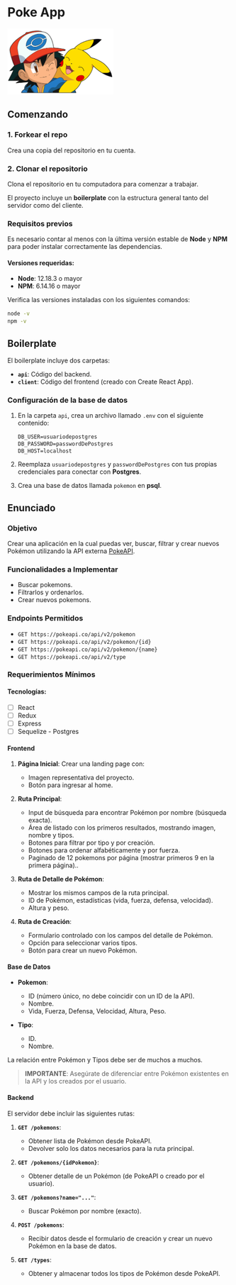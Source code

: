 # Poke App

<p align="left">
  <img height="150" src="./pokemon.png" />
</p>


## Comenzando

### 1. **Forkear** el repo
Crea una copia del repositorio en tu cuenta.

### 2. **Clonar** el repositorio
Clona el repositorio en tu computadora para comenzar a trabajar.

El proyecto incluye un **boilerplate** con la estructura general tanto del servidor como del cliente.

### Requisitos previos
Es necesario contar al menos con la última versión estable de **Node** y **NPM** para poder instalar correctamente las dependencias.

#### Versiones requeridas:
- **Node**: 12.18.3 o mayor
- **NPM**: 6.14.16 o mayor

Verifica las versiones instaladas con los siguientes comandos:

```bash
node -v
npm -v
```

## Boilerplate

El boilerplate incluye dos carpetas:
- **`api`**: Código del backend.
- **`client`**: Código del frontend (creado con Create React App).

### Configuración de la base de datos
1. En la carpeta `api`, crea un archivo llamado `.env` con el siguiente contenido:

   ```
   DB_USER=usuariodepostgres
   DB_PASSWORD=passwordDePostgres
   DB_HOST=localhost
   ```

2. Reemplaza `usuariodepostgres` y `passwordDePostgres` con tus propias credenciales para conectar con **Postgres**.

3. Crea una base de datos llamada `pokemon` en **psql**.

## Enunciado

### Objetivo
Crear una aplicación en la cual puedas ver, buscar, filtrar y crear nuevos Pokémon utilizando la API externa [PokeAPI](https://pokeapi.co/).

### Funcionalidades a Implementar
- Buscar pokemons.
- Filtrarlos y ordenarlos.
- Crear nuevos pokemons.


### Endpoints Permitidos

- `GET https://pokeapi.co/api/v2/pokemon`
- `GET https://pokeapi.co/api/v2/pokemon/{id}`
- `GET https://pokeapi.co/api/v2/pokemon/{name}`
- `GET https://pokeapi.co/api/v2/type`

### Requerimientos Mínimos

#### Tecnologías:
- [ ] React
- [ ] Redux
- [ ] Express
- [ ] Sequelize - Postgres

#### Frontend

1. **Página Inicial**: Crear una landing page con:
   - Imagen representativa del proyecto.
   - Botón para ingresar al home.

2. **Ruta Principal**:
   - Input de búsqueda para encontrar Pokémon por nombre (búsqueda exacta).
   - Área de listado con los primeros resultados, mostrando imagen, nombre y tipos.
   - Botones para filtrar por tipo y por creación.
   - Botones para ordenar alfabéticamente y por fuerza.
   - Paginado de 12 pokemons por página (mostrar primeros 9 en la primera página)..

3. **Ruta de Detalle de Pokémon**:
   - Mostrar los mismos campos de la ruta principal.
   - ID de Pokémon, estadísticas (vida, fuerza, defensa, velocidad).
   - Altura y peso.

4. **Ruta de Creación**:
   - Formulario controlado con los campos del detalle de Pokémon.
   - Opción para seleccionar varios tipos.
   - Botón para crear un nuevo Pokémon.

#### Base de Datos

- **Pokemon**:
  - ID (número único, no debe coincidir con un ID de la API).
  - Nombre.
  - Vida, Fuerza, Defensa, Velocidad, Altura, Peso.

- **Tipo**:
  - ID.
  - Nombre.

La relación entre Pokémon y Tipos debe ser de muchos a muchos.

> **IMPORTANTE**: Asegúrate de diferenciar entre Pokémon existentes en la API y los creados por el usuario.

#### Backend

El servidor debe incluir las siguientes rutas:

1. **`GET /pokemons`**:
   - Obtener lista de Pokémon desde PokeAPI.
   - Devolver solo los datos necesarios para la ruta principal.

2. **`GET /pokemons/{idPokemon}`**:
   - Obtener detalle de un Pokémon (de PokeAPI o creado por el usuario).

3. **`GET /pokemons?name="..."`**:
   - Buscar Pokémon por nombre (exacto).

4. **`POST /pokemons`**:
   - Recibir datos desde el formulario de creación y crear un nuevo Pokémon en la base de datos.

5. **`GET /types`**:
   - Obtener y almacenar todos los tipos de Pokémon desde PokeAPI.
